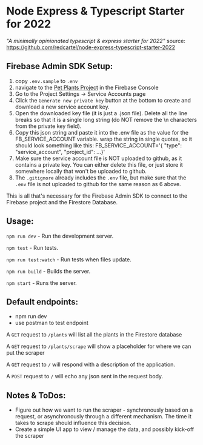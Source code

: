 # Node Express & Typescript Starter for 2022
*"A minimally opinionated typescript & express starter for 2022"*
source: https://github.com/redcartel/node-express-typescript-starter-2022

## Firebase Admin SDK Setup:
1. copy `.env.sample` to `.env`
2. navigate to the [Pet Plants Project](http://console.firebase.com) in the Firebase Console
3. Go to the Project Settings -> Service Accounts page
4. Click the `Generate new private key` button at the bottom to create and download a new service account key.
5. Open the downloaded key file (it is just a .json file). Delete all the line breaks so that it is a single long string (do NOT remove the \n characters from the private key field).
6. Copy this json string and paste it into the .env file as the value for the FB_SERVICE_ACCOUNT variable. wrap the string in single quotes, so it should look something like this: FB_SERVICE_ACCOUNT='{ "type": "service_account", "project_id": ...}'
7. Make sure the service account file is NOT uploaded to github, as it contains a private key. You can either delete this file, or just store it somewhere locally that won't be uploaded to github.
8. The `.gitignore` already includes the `.env` file, but make sure that the `.env` file is not uploaded to github for the same reason as 6 above.

This is all that's necessary for the Firebase Admin SDK to connect to the Firebase project and the Firestore Database.


## Usage:


`npm run dev` - Run the development server.

`npm test` - Run tests.

`npm run test:watch` - Run tests when files update.

`npm run build` - Builds the server.

`npm start` - Runs the server.
## Default endpoints:
 - npm run dev
 - use postman to test endpoint

A `GET` request to `/plants` will list all the plants in the Firestore database

A `GET` request to `/plants/scrape` will show a placeholder for where we can put the scraper

A `GET` request to `/` will respond with a description of the application.

A `POST` request to `/` will echo any json sent in the request body.

## Notes & ToDos:
- Figure out how we want to run the scraper - synchronously based on a request, or asynchronously through a different mechanism. The time it takes to scrape should influence this decision.
- Create a simple UI app to view / manage the data, and possibly kick-off the scraper

